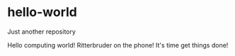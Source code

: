 # hello-world
Just another repository


Hello computing world! Ritterbruder on the phone! It's time get things done!
